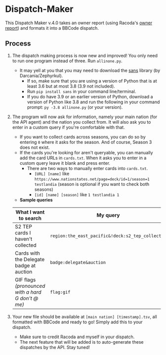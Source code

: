 # Dispatch-Maker
This Dispatch Maker v.4.0 takes an owner report (using Racoda's [owner report](https://github.com/dithpri/RCES/tree/master/owner_report)) and formats it into a BBCode dispatch.

## Process
1. The dispatch making process is now new and improved! You only need to run one program instead of three. Run `allinone.py`.
    - It may yell at you that you may need to download the [sans](https://pypi.org/project/sans/) library (by Darcania/Zephyrkul). 
        - If so, make sure that you are using a version of Python that is at least 3.6 but at most 3.8 (3.9 not included).
        - Run `pip install sans` in your command line/terminal.
        - If you do have 3.9 or an earlier version of Python, download a version of Python like 3.8 and run the following in your command prompt: `py -3.8 allinone.py` (or your version). 

2. The program will now ask for information, namely your main nation (for the API agent) and the nation you collect from. It will also ask you to enter in a custom query if you're comfortable with that.
    - If you want to collect cards across seasons, you can do so by entering `0` where it asks for the season. And of course, Season 3 does not exist.
    - If the cards you're looking for aren't queryable, you can manually add the card URLs in `cards.txt`. When it asks you to enter in a custom query leave it blank and press enter.
      - There are two ways to manually enter cards into `cards.txt`.
        - `[URL] [name]` like `https://www.nationstates.net/page=deck/id=1/season=1 testlandia` (season is optional if you want to check both seasons)
        - `[id] [name] [season]` like `1 testlandia 1`
    - **Sample queries**

    | What I want to search  | My query |
    | ------------- | ------------- |
    | S2 TEP cards I haven't collected | `region:the_east_pacific&!deck:s2_tep_collector` |
    | Cards with the Delegate badge at auction | `badge:delegate&auction` |
    | GIF flags *(pronounced with a hard G don't @ me)* | `flag:gif` |
    
3. Your new file should be available at `[main nation] [timestamp].tsv`, all formatted with BBCode and ready to go! Simply add this to your dispatch.
    - Make sure to credit Racoda and myself in your dispatch.
    - The next feature that will be added is to auto-generate these dispatches by the API. Stay tuned!
